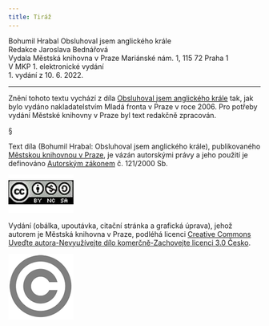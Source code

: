 ```yaml
---
title: Tiráž
---
```


<section>  
Bohumil Hrabal    
Obsluhoval jsem anglického krále  
</section>  
<section>  
Redakce Jaroslava Bednářová  
</section>  
<section>  
Vydala Městská knihovna v Praze  
Mariánské nám. 1, 115 72 Praha 1  
</section>  
<section>  
V MKP 1. elektronické vydání  
</section>  
<section>  
</section>  
1. vydání z 10. 6. 2022.

***

<section>

Znění tohoto textu vychází z díla [Obsluhoval jsem anglického krále](https://search.mlp.cz/cz/titul/obsluhoval-jsem-anglickeho-krale/2575687/#book-content) tak, jak bylo vydáno nakladatelstvím Mladá fronta v Praze v roce 2006. Pro potřeby vydání Městské knihovny v Praze byl text redakčně zpracován.

§

Text díla (Bohumil Hrabal: Obsluhoval jsem anglického krále), publikovaného [Městskou knihovnou v Praze](https://www.mlp.cz/cz/), je vázán autorskými právy a jeho použití je definováno [Autorským zákonem](https://www.mkcr.cz/predpisy-zakonu-709.html) č. 121/2000 Sb.

[![image001.jpg](./resources/image001_fmt.png)](https://creativecommons.org/licenses/by-nc-sa/3.0/cz/)

Vydání (obálka, upoutávka, citační stránka a grafická úprava), jehož autorem je Městská knihovna v Praze, podléhá licenci [Creative Commons Uveďte autora-Nevyužívejte dílo komerčně-Zachovejte licenci 3.0 Česko](https://creativecommons.org/licenses/by-nc-sa/3.0/cz/).


</section>

<section>

![image002.jpg](./resources/image002_fmt.png)

</section>